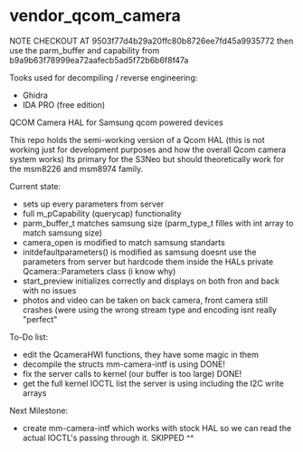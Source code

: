 # vendor_qcom_camera

NOTE CHECKOUT AT 9503f77d4b29a20ffc80b8726ee7fd45a9935772 then use the parm_buffer and capability from b9a9b63f78999ea72aafecb5ad5f72b6b6f8f47a

Tooks used for decompiling / reverse engineering:
- Ghidra
- IDA PRO (free edition)

QCOM Camera HAL for Samsung qcom powered devices

This repo holds the semi-working version of a Qcom HAL (this is not working just for development purposes and how the overall Qcom camera system works)
Its primary for the S3Neo but should theoretically work for the msm8226 and msm8974 family.

Current state:
- sets up every parameters from server
- full m_pCapability (querycap) functionality
- parm_buffer_t matches samsung size (parm_type_t filles with int array to match samsung size)
- camera_open is modified to match samsung standarts
- initdefaultparameters() is modified as samsung doesnt use the parameters from server but hardcode them inside the HALs private Qcamera::Parameters class (i know why)
- start_preview initializes correctly and displays on both fron and back with no issues
- photos and video can be taken on back camera, front camera still crashes (were using the wrong stream type and encoding isnt really "perfect"


To-Do list:
- edit the QcameraHWI functions, they have some magic in them
- decompile the structs mm-camera-intf is using DONE!
- fix the server calls to kernel (our buffer is too large) DONE!
- get the full kernel IOCTL list the server is using including the I2C write arrays

Next Milestone:
- create mm-camera-intf which works with stock HAL so we can read the actual IOCTL's passing through it. SKIPPED ^^
